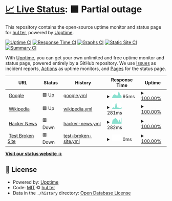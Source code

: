 # [📈 Live Status](https://huLter.github.io/upptime-monitor): <!--live status--> **🟧 Partial outage**

This repository contains the open-source uptime monitor and status page for [huLter](https://huLter.github.io/upptime-monitor), powered by [Upptime](https://github.com/upptime/upptime).

[![Uptime CI](https://github.com/huLter/upptime-monitor/workflows/Uptime%20CI/badge.svg)](https://github.com/huLter/upptime-monitor/actions?query=workflow%3A%22Uptime+CI%22)
[![Response Time CI](https://github.com/huLter/upptime-monitor/workflows/Response%20Time%20CI/badge.svg)](https://github.com/huLter/upptime-monitor/actions?query=workflow%3A%22Response+Time+CI%22)
[![Graphs CI](https://github.com/huLter/upptime-monitor/workflows/Graphs%20CI/badge.svg)](https://github.com/huLter/upptime-monitor/actions?query=workflow%3A%22Graphs+CI%22)
[![Static Site CI](https://github.com/huLter/upptime-monitor/workflows/Static%20Site%20CI/badge.svg)](https://github.com/huLter/upptime-monitor/actions?query=workflow%3A%22Static+Site+CI%22)
[![Summary CI](https://github.com/huLter/upptime-monitor/workflows/Summary%20CI/badge.svg)](https://github.com/huLter/upptime-monitor/actions?query=workflow%3A%22Summary+CI%22)

With [Upptime](https://upptime.js.org), you can get your own unlimited and free uptime monitor and status page, powered entirely by a GitHub repository. We use [Issues](https://github.com/huLter/upptime-monitor/issues) as incident reports, [Actions](https://github.com/huLter/upptime-monitor/actions) as uptime monitors, and [Pages](https://huLter.github.io/upptime-monitor) for the status page.

<!--start: status pages-->
<!-- This summary is generated by Upptime (https://github.com/upptime/upptime) -->
<!-- Do not edit this manually, your changes will be overwritten -->
<!-- prettier-ignore -->
| URL | Status | History | Response Time | Uptime |
| --- | ------ | ------- | ------------- | ------ |
| <img alt="" src="https://icons.duckduckgo.com/ip3/www.google.com.ico" height="13"> [Google](https://www.google.com) | 🟩 Up | [google.yml](https://github.com/huLter/upptime-monitor/commits/HEAD/history/google.yml) | <details><summary><img alt="Response time graph" src="./graphs/google/response-time-week.png" height="20"> 95ms</summary><br><a href="https://huLter.github.io/upptime-monitor/history/google"><img alt="Response time 105" src="https://img.shields.io/endpoint?url=https%3A%2F%2Fraw.githubusercontent.com%2FhuLter%2Fupptime-monitor%2FHEAD%2Fapi%2Fgoogle%2Fresponse-time.json"></a><br><a href="https://huLter.github.io/upptime-monitor/history/google"><img alt="24-hour response time 58" src="https://img.shields.io/endpoint?url=https%3A%2F%2Fraw.githubusercontent.com%2FhuLter%2Fupptime-monitor%2FHEAD%2Fapi%2Fgoogle%2Fresponse-time-day.json"></a><br><a href="https://huLter.github.io/upptime-monitor/history/google"><img alt="7-day response time 95" src="https://img.shields.io/endpoint?url=https%3A%2F%2Fraw.githubusercontent.com%2FhuLter%2Fupptime-monitor%2FHEAD%2Fapi%2Fgoogle%2Fresponse-time-week.json"></a><br><a href="https://huLter.github.io/upptime-monitor/history/google"><img alt="30-day response time 83" src="https://img.shields.io/endpoint?url=https%3A%2F%2Fraw.githubusercontent.com%2FhuLter%2Fupptime-monitor%2FHEAD%2Fapi%2Fgoogle%2Fresponse-time-month.json"></a><br><a href="https://huLter.github.io/upptime-monitor/history/google"><img alt="1-year response time 107" src="https://img.shields.io/endpoint?url=https%3A%2F%2Fraw.githubusercontent.com%2FhuLter%2Fupptime-monitor%2FHEAD%2Fapi%2Fgoogle%2Fresponse-time-year.json"></a></details> | <details><summary><a href="https://huLter.github.io/upptime-monitor/history/google">100.00%</a></summary><a href="https://huLter.github.io/upptime-monitor/history/google"><img alt="All-time uptime 100.00%" src="https://img.shields.io/endpoint?url=https%3A%2F%2Fraw.githubusercontent.com%2FhuLter%2Fupptime-monitor%2FHEAD%2Fapi%2Fgoogle%2Fuptime.json"></a><br><a href="https://huLter.github.io/upptime-monitor/history/google"><img alt="24-hour uptime 100.00%" src="https://img.shields.io/endpoint?url=https%3A%2F%2Fraw.githubusercontent.com%2FhuLter%2Fupptime-monitor%2FHEAD%2Fapi%2Fgoogle%2Fuptime-day.json"></a><br><a href="https://huLter.github.io/upptime-monitor/history/google"><img alt="7-day uptime 100.00%" src="https://img.shields.io/endpoint?url=https%3A%2F%2Fraw.githubusercontent.com%2FhuLter%2Fupptime-monitor%2FHEAD%2Fapi%2Fgoogle%2Fuptime-week.json"></a><br><a href="https://huLter.github.io/upptime-monitor/history/google"><img alt="30-day uptime 100.00%" src="https://img.shields.io/endpoint?url=https%3A%2F%2Fraw.githubusercontent.com%2FhuLter%2Fupptime-monitor%2FHEAD%2Fapi%2Fgoogle%2Fuptime-month.json"></a><br><a href="https://huLter.github.io/upptime-monitor/history/google"><img alt="1-year uptime 99.99%" src="https://img.shields.io/endpoint?url=https%3A%2F%2Fraw.githubusercontent.com%2FhuLter%2Fupptime-monitor%2FHEAD%2Fapi%2Fgoogle%2Fuptime-year.json"></a></details>
| <img alt="" src="https://icons.duckduckgo.com/ip3/en.wikipedia.org.ico" height="13"> [Wikipedia](https://en.wikipedia.org) | 🟩 Up | [wikipedia.yml](https://github.com/huLter/upptime-monitor/commits/HEAD/history/wikipedia.yml) | <details><summary><img alt="Response time graph" src="./graphs/wikipedia/response-time-week.png" height="20"> 281ms</summary><br><a href="https://huLter.github.io/upptime-monitor/history/wikipedia"><img alt="Response time 212" src="https://img.shields.io/endpoint?url=https%3A%2F%2Fraw.githubusercontent.com%2FhuLter%2Fupptime-monitor%2FHEAD%2Fapi%2Fwikipedia%2Fresponse-time.json"></a><br><a href="https://huLter.github.io/upptime-monitor/history/wikipedia"><img alt="24-hour response time 289" src="https://img.shields.io/endpoint?url=https%3A%2F%2Fraw.githubusercontent.com%2FhuLter%2Fupptime-monitor%2FHEAD%2Fapi%2Fwikipedia%2Fresponse-time-day.json"></a><br><a href="https://huLter.github.io/upptime-monitor/history/wikipedia"><img alt="7-day response time 281" src="https://img.shields.io/endpoint?url=https%3A%2F%2Fraw.githubusercontent.com%2FhuLter%2Fupptime-monitor%2FHEAD%2Fapi%2Fwikipedia%2Fresponse-time-week.json"></a><br><a href="https://huLter.github.io/upptime-monitor/history/wikipedia"><img alt="30-day response time 194" src="https://img.shields.io/endpoint?url=https%3A%2F%2Fraw.githubusercontent.com%2FhuLter%2Fupptime-monitor%2FHEAD%2Fapi%2Fwikipedia%2Fresponse-time-month.json"></a><br><a href="https://huLter.github.io/upptime-monitor/history/wikipedia"><img alt="1-year response time 213" src="https://img.shields.io/endpoint?url=https%3A%2F%2Fraw.githubusercontent.com%2FhuLter%2Fupptime-monitor%2FHEAD%2Fapi%2Fwikipedia%2Fresponse-time-year.json"></a></details> | <details><summary><a href="https://huLter.github.io/upptime-monitor/history/wikipedia">100.00%</a></summary><a href="https://huLter.github.io/upptime-monitor/history/wikipedia"><img alt="All-time uptime 100.00%" src="https://img.shields.io/endpoint?url=https%3A%2F%2Fraw.githubusercontent.com%2FhuLter%2Fupptime-monitor%2FHEAD%2Fapi%2Fwikipedia%2Fuptime.json"></a><br><a href="https://huLter.github.io/upptime-monitor/history/wikipedia"><img alt="24-hour uptime 100.00%" src="https://img.shields.io/endpoint?url=https%3A%2F%2Fraw.githubusercontent.com%2FhuLter%2Fupptime-monitor%2FHEAD%2Fapi%2Fwikipedia%2Fuptime-day.json"></a><br><a href="https://huLter.github.io/upptime-monitor/history/wikipedia"><img alt="7-day uptime 100.00%" src="https://img.shields.io/endpoint?url=https%3A%2F%2Fraw.githubusercontent.com%2FhuLter%2Fupptime-monitor%2FHEAD%2Fapi%2Fwikipedia%2Fuptime-week.json"></a><br><a href="https://huLter.github.io/upptime-monitor/history/wikipedia"><img alt="30-day uptime 100.00%" src="https://img.shields.io/endpoint?url=https%3A%2F%2Fraw.githubusercontent.com%2FhuLter%2Fupptime-monitor%2FHEAD%2Fapi%2Fwikipedia%2Fuptime-month.json"></a><br><a href="https://huLter.github.io/upptime-monitor/history/wikipedia"><img alt="1-year uptime 100.00%" src="https://img.shields.io/endpoint?url=https%3A%2F%2Fraw.githubusercontent.com%2FhuLter%2Fupptime-monitor%2FHEAD%2Fapi%2Fwikipedia%2Fuptime-year.json"></a></details>
| <img alt="" src="https://icons.duckduckgo.com/ip3/news.ycombinator.com.ico" height="13"> [Hacker News](https://news.ycombinator.com) | 🟥 Down | [hacker-news.yml](https://github.com/huLter/upptime-monitor/commits/HEAD/history/hacker-news.yml) | <details><summary><img alt="Response time graph" src="./graphs/hacker-news/response-time-week.png" height="20"> 282ms</summary><br><a href="https://huLter.github.io/upptime-monitor/history/hacker-news"><img alt="Response time 431" src="https://img.shields.io/endpoint?url=https%3A%2F%2Fraw.githubusercontent.com%2FhuLter%2Fupptime-monitor%2FHEAD%2Fapi%2Fhacker-news%2Fresponse-time.json"></a><br><a href="https://huLter.github.io/upptime-monitor/history/hacker-news"><img alt="24-hour response time 347" src="https://img.shields.io/endpoint?url=https%3A%2F%2Fraw.githubusercontent.com%2FhuLter%2Fupptime-monitor%2FHEAD%2Fapi%2Fhacker-news%2Fresponse-time-day.json"></a><br><a href="https://huLter.github.io/upptime-monitor/history/hacker-news"><img alt="7-day response time 282" src="https://img.shields.io/endpoint?url=https%3A%2F%2Fraw.githubusercontent.com%2FhuLter%2Fupptime-monitor%2FHEAD%2Fapi%2Fhacker-news%2Fresponse-time-week.json"></a><br><a href="https://huLter.github.io/upptime-monitor/history/hacker-news"><img alt="30-day response time 248" src="https://img.shields.io/endpoint?url=https%3A%2F%2Fraw.githubusercontent.com%2FhuLter%2Fupptime-monitor%2FHEAD%2Fapi%2Fhacker-news%2Fresponse-time-month.json"></a><br><a href="https://huLter.github.io/upptime-monitor/history/hacker-news"><img alt="1-year response time 458" src="https://img.shields.io/endpoint?url=https%3A%2F%2Fraw.githubusercontent.com%2FhuLter%2Fupptime-monitor%2FHEAD%2Fapi%2Fhacker-news%2Fresponse-time-year.json"></a></details> | <details><summary><a href="https://huLter.github.io/upptime-monitor/history/hacker-news">100.00%</a></summary><a href="https://huLter.github.io/upptime-monitor/history/hacker-news"><img alt="All-time uptime 99.97%" src="https://img.shields.io/endpoint?url=https%3A%2F%2Fraw.githubusercontent.com%2FhuLter%2Fupptime-monitor%2FHEAD%2Fapi%2Fhacker-news%2Fuptime.json"></a><br><a href="https://huLter.github.io/upptime-monitor/history/hacker-news"><img alt="24-hour uptime 99.99%" src="https://img.shields.io/endpoint?url=https%3A%2F%2Fraw.githubusercontent.com%2FhuLter%2Fupptime-monitor%2FHEAD%2Fapi%2Fhacker-news%2Fuptime-day.json"></a><br><a href="https://huLter.github.io/upptime-monitor/history/hacker-news"><img alt="7-day uptime 100.00%" src="https://img.shields.io/endpoint?url=https%3A%2F%2Fraw.githubusercontent.com%2FhuLter%2Fupptime-monitor%2FHEAD%2Fapi%2Fhacker-news%2Fuptime-week.json"></a><br><a href="https://huLter.github.io/upptime-monitor/history/hacker-news"><img alt="30-day uptime 100.00%" src="https://img.shields.io/endpoint?url=https%3A%2F%2Fraw.githubusercontent.com%2FhuLter%2Fupptime-monitor%2FHEAD%2Fapi%2Fhacker-news%2Fuptime-month.json"></a><br><a href="https://huLter.github.io/upptime-monitor/history/hacker-news"><img alt="1-year uptime 99.91%" src="https://img.shields.io/endpoint?url=https%3A%2F%2Fraw.githubusercontent.com%2FhuLter%2Fupptime-monitor%2FHEAD%2Fapi%2Fhacker-news%2Fuptime-year.json"></a></details>
| <img alt="" src="https://icons.duckduckgo.com/ip3/thissitedoesnotexist.koj.co.ico" height="13"> [Test Broken Site](https://thissitedoesnotexist.koj.co) | 🟥 Down | [test-broken-site.yml](https://github.com/huLter/upptime-monitor/commits/HEAD/history/test-broken-site.yml) | <details><summary><img alt="Response time graph" src="./graphs/test-broken-site/response-time-week.png" height="20"> 0ms</summary><br><a href="https://huLter.github.io/upptime-monitor/history/test-broken-site"><img alt="Response time 0" src="https://img.shields.io/endpoint?url=https%3A%2F%2Fraw.githubusercontent.com%2FhuLter%2Fupptime-monitor%2FHEAD%2Fapi%2Ftest-broken-site%2Fresponse-time.json"></a><br><a href="https://huLter.github.io/upptime-monitor/history/test-broken-site"><img alt="24-hour response time 0" src="https://img.shields.io/endpoint?url=https%3A%2F%2Fraw.githubusercontent.com%2FhuLter%2Fupptime-monitor%2FHEAD%2Fapi%2Ftest-broken-site%2Fresponse-time-day.json"></a><br><a href="https://huLter.github.io/upptime-monitor/history/test-broken-site"><img alt="7-day response time 0" src="https://img.shields.io/endpoint?url=https%3A%2F%2Fraw.githubusercontent.com%2FhuLter%2Fupptime-monitor%2FHEAD%2Fapi%2Ftest-broken-site%2Fresponse-time-week.json"></a><br><a href="https://huLter.github.io/upptime-monitor/history/test-broken-site"><img alt="30-day response time 0" src="https://img.shields.io/endpoint?url=https%3A%2F%2Fraw.githubusercontent.com%2FhuLter%2Fupptime-monitor%2FHEAD%2Fapi%2Ftest-broken-site%2Fresponse-time-month.json"></a><br><a href="https://huLter.github.io/upptime-monitor/history/test-broken-site"><img alt="1-year response time 0" src="https://img.shields.io/endpoint?url=https%3A%2F%2Fraw.githubusercontent.com%2FhuLter%2Fupptime-monitor%2FHEAD%2Fapi%2Ftest-broken-site%2Fresponse-time-year.json"></a></details> | <details><summary><a href="https://huLter.github.io/upptime-monitor/history/test-broken-site">100.00%</a></summary><a href="https://huLter.github.io/upptime-monitor/history/test-broken-site"><img alt="All-time uptime 100.00%" src="https://img.shields.io/endpoint?url=https%3A%2F%2Fraw.githubusercontent.com%2FhuLter%2Fupptime-monitor%2FHEAD%2Fapi%2Ftest-broken-site%2Fuptime.json"></a><br><a href="https://huLter.github.io/upptime-monitor/history/test-broken-site"><img alt="24-hour uptime 100.00%" src="https://img.shields.io/endpoint?url=https%3A%2F%2Fraw.githubusercontent.com%2FhuLter%2Fupptime-monitor%2FHEAD%2Fapi%2Ftest-broken-site%2Fuptime-day.json"></a><br><a href="https://huLter.github.io/upptime-monitor/history/test-broken-site"><img alt="7-day uptime 100.00%" src="https://img.shields.io/endpoint?url=https%3A%2F%2Fraw.githubusercontent.com%2FhuLter%2Fupptime-monitor%2FHEAD%2Fapi%2Ftest-broken-site%2Fuptime-week.json"></a><br><a href="https://huLter.github.io/upptime-monitor/history/test-broken-site"><img alt="30-day uptime 100.00%" src="https://img.shields.io/endpoint?url=https%3A%2F%2Fraw.githubusercontent.com%2FhuLter%2Fupptime-monitor%2FHEAD%2Fapi%2Ftest-broken-site%2Fuptime-month.json"></a><br><a href="https://huLter.github.io/upptime-monitor/history/test-broken-site"><img alt="1-year uptime 100.00%" src="https://img.shields.io/endpoint?url=https%3A%2F%2Fraw.githubusercontent.com%2FhuLter%2Fupptime-monitor%2FHEAD%2Fapi%2Ftest-broken-site%2Fuptime-year.json"></a></details>

<!--end: status pages-->

[**Visit our status website →**](https://huLter.github.io/upptime-monitor)

## 📄 License

- Powered by: [Upptime](https://github.com/upptime/upptime)
- Code: [MIT](./LICENSE) © [huLter](https://huLter.github.io/upptime-monitor)
- Data in the `./history` directory: [Open Database License](https://opendatacommons.org/licenses/odbl/1-0/)
